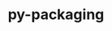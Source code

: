 ---
title: "py-packaging"
layout: cache
categories: [package, develop]
meta: {"compilers": ["apple-clang@=16.0.0", "gcc@=10.5.0", "gcc@=11.1.0", "gcc@=11.4.0", "gcc@=12.3.0", "gcc@=13.2.0", "gcc@=13.3.0", "gcc@=7.5.0", "oneapi@=2024.2.1"], "num_specs": 211, "num_specs_by_stack": {"data-vis-sdk": 7, "developer-tools-aarch64-linux-gnu": 5, "developer-tools-darwin": 6, "developer-tools-x86_64_v3-linux-gnu": 5, "e4s": 33, "e4s-neoverse-v2": 20, "e4s-oneapi": 34, "e4s-rocm-external": 7, "hep": 7, "ml-darwin-aarch64-mps": 27, "ml-linux-aarch64-cpu": 26, "ml-linux-aarch64-cuda": 27, "ml-linux-x86_64-cpu": 26, "ml-linux-x86_64-cuda": 27, "ml-linux-x86_64-rocm": 27, "radiuss": 13, "root": 211, "tutorial": 6}, "oss": ["centos7", "rhel8", "sequoia", "ubuntu18.04", "ubuntu20.04", "ubuntu22.04", "ubuntu24.04"], "platforms": ["darwin", "linux"], "stacks": ["data-vis-sdk", "developer-tools-aarch64-linux-gnu", "developer-tools-darwin", "developer-tools-x86_64_v3-linux-gnu", "e4s", "e4s-neoverse-v2", "e4s-oneapi", "e4s-rocm-external", "hep", "ml-darwin-aarch64-mps", "ml-linux-aarch64-cpu", "ml-linux-aarch64-cuda", "ml-linux-x86_64-cpu", "ml-linux-x86_64-cuda", "ml-linux-x86_64-rocm", "radiuss", "root", "tutorial"], "targets": ["aarch64", "neoverse_v2", "x86_64_v3"], "versions": ["24.2"]}
spec_details: [{"compiler": "oneapi@=2024.2.1", "hash": "22jezqr5shrrrazerctgkctqa6l6oymt", "os": "ubuntu22.04", "platform": "linux", "size": "-", "stacks": ["e4s-oneapi", "root"], "target": "x86_64_v3", "variants": ["build_system=python_pip"], "versions": ["24.2"]}, {"compiler": "gcc@=13.3.0", "hash": "2bezsssczhcqutbinwnbms4atr54lxgy", "os": "rhel8", "platform": "linux", "size": "-", "stacks": ["developer-tools-aarch64-linux-gnu", "root"], "target": "aarch64", "variants": ["build_system=python_pip"], "versions": ["24.2"]}, {"compiler": "gcc@=13.2.0", "hash": "2hkbj3qdeqiflx67cmj5dg6wi4fceckj", "os": "ubuntu24.04", "platform": "linux", "size": "-", "stacks": ["ml-linux-x86_64-cpu", "ml-linux-x86_64-cuda", "ml-linux-x86_64-rocm", "root"], "target": "x86_64_v3", "variants": ["build_system=python_pip"], "versions": ["24.2"]}, {"compiler": "oneapi@=2024.2.1", "hash": "2lto45ouoqtzsirxxigpsnvn474ksc6n", "os": "ubuntu22.04", "platform": "linux", "size": "-", "stacks": ["e4s-oneapi", "root"], "target": "x86_64_v3", "variants": ["build_system=python_pip"], "versions": ["24.2"]}, {"compiler": "gcc@=13.2.0", "hash": "2mwkvhpgh5hoiodlhz2h7owwikkqteid", "os": "ubuntu24.04", "platform": "linux", "size": "-", "stacks": ["ml-linux-x86_64-cpu", "ml-linux-x86_64-cuda", "ml-linux-x86_64-rocm", "root"], "target": "x86_64_v3", "variants": ["build_system=python_pip"], "versions": ["24.2"]}, {"compiler": "apple-clang@=16.0.0", "hash": "2rvlfxlkauuvvtyz6hltufx2jtki3ypc", "os": "sequoia", "platform": "darwin", "size": "-", "stacks": ["ml-darwin-aarch64-mps", "root"], "target": "aarch64", "variants": ["build_system=python_pip"], "versions": ["24.2"]}, {"compiler": "gcc@=13.3.0", "hash": "32bziaa2wp367fgctennabeuidqw2lpq", "os": "rhel8", "platform": "linux", "size": "-", "stacks": ["developer-tools-aarch64-linux-gnu", "root"], "target": "aarch64", "variants": ["build_system=python_pip"], "versions": ["24.2"]}, {"compiler": "oneapi@=2024.2.1", "hash": "3atunhb6xtucy6tuuk65fw2iiekfaz2n", "os": "ubuntu22.04", "platform": "linux", "size": "-", "stacks": ["e4s-oneapi", "root"], "target": "x86_64_v3", "variants": ["build_system=python_pip"], "versions": ["24.2"]}, {"compiler": "gcc@=12.3.0", "hash": "3dvxgbxhacdczddb2ishh74cpjalroun", "os": "ubuntu22.04", "platform": "linux", "size": "-", "stacks": ["root", "tutorial"], "target": "x86_64_v3", "variants": ["build_system=python_pip"], "versions": ["24.2"]}, {"compiler": "gcc@=13.2.0", "hash": "3jbvgk2ki2syoek3jjnq7nlpxgirjuux", "os": "ubuntu24.04", "platform": "linux", "size": "-", "stacks": ["ml-linux-aarch64-cpu", "ml-linux-aarch64-cuda", "root"], "target": "aarch64", "variants": ["build_system=python_pip"], "versions": ["24.2"]}, {"compiler": "gcc@=13.2.0", "hash": "3quhzc57gkjkuylatvkedidwhaoilv77", "os": "ubuntu24.04", "platform": "linux", "size": "-", "stacks": ["ml-linux-x86_64-cpu", "ml-linux-x86_64-cuda", "ml-linux-x86_64-rocm", "root"], "target": "x86_64_v3", "variants": ["build_system=python_pip"], "versions": ["24.2"]}, {"compiler": "gcc@=13.2.0", "hash": "3qw6otyekyo7o46t5jzsb6hhgzismfct", "os": "ubuntu24.04", "platform": "linux", "size": "-", "stacks": ["ml-linux-aarch64-cpu", "ml-linux-aarch64-cuda", "root"], "target": "aarch64", "variants": ["build_system=python_pip"], "versions": ["24.2"]}, {"compiler": "gcc@=11.4.0", "hash": "3ugt7nmon5r4nez77y6g5dcw66szo3rz", "os": "ubuntu22.04", "platform": "linux", "size": "-", "stacks": ["e4s-neoverse-v2", "root"], "target": "neoverse_v2", "variants": ["build_system=python_pip"], "versions": ["24.2"]}, {"compiler": "gcc@=11.4.0", "hash": "47peqyhfva6jgkc2usmaaskene2movtz", "os": "ubuntu22.04", "platform": "linux", "size": "-", "stacks": ["e4s", "root"], "target": "x86_64_v3", "variants": ["build_system=python_pip"], "versions": ["24.2"]}, {"compiler": "gcc@=13.2.0", "hash": "4aq4qwvipvmtuqmy7tax6u25t7oy6n6o", "os": "ubuntu24.04", "platform": "linux", "size": "-", "stacks": ["ml-linux-aarch64-cpu", "ml-linux-aarch64-cuda", "root"], "target": "aarch64", "variants": ["build_system=python_pip"], "versions": ["24.2"]}, {"compiler": "gcc@=11.4.0", "hash": "4bm3hse6zxelyjo7aulco337awrmirg5", "os": "ubuntu22.04", "platform": "linux", "size": "-", "stacks": ["e4s", "root"], "target": "x86_64_v3", "variants": ["build_system=python_pip"], "versions": ["24.2"]}, {"compiler": "gcc@=11.4.0", "hash": "4h3mtqonexwi6wvabinz2nlga4vnje6n", "os": "ubuntu22.04", "platform": "linux", "size": "-", "stacks": ["e4s", "e4s-rocm-external", "root"], "target": "x86_64_v3", "variants": ["build_system=python_pip"], "versions": ["24.2"]}, {"compiler": "gcc@=11.4.0", "hash": "4hiwqz7vpk6unlwmikv7uognzoxeidou", "os": "ubuntu22.04", "platform": "linux", "size": "-", "stacks": ["e4s-neoverse-v2", "root"], "target": "neoverse_v2", "variants": ["build_system=python_pip"], "versions": ["24.2"]}, {"compiler": "gcc@=11.4.0", "hash": "4k66notrokxm6es3hehog5kcgsotadvf", "os": "ubuntu22.04", "platform": "linux", "size": "-", "stacks": ["e4s-neoverse-v2", "root"], "target": "neoverse_v2", "variants": ["build_system=python_pip"], "versions": ["24.2"]}, {"compiler": "oneapi@=2024.2.1", "hash": "4nwkl4kqbcienhsnkh7cssdc53xx25ju", "os": "ubuntu22.04", "platform": "linux", "size": "-", "stacks": ["e4s-oneapi", "root"], "target": "x86_64_v3", "variants": ["build_system=python_pip"], "versions": ["24.2"]}, {"compiler": "gcc@=11.1.0", "hash": "4u5xv6tjd2zqhhvdy2zt4fvljjokllhp", "os": "ubuntu20.04", "platform": "linux", "size": "-", "stacks": ["data-vis-sdk", "root"], "target": "x86_64_v3", "variants": ["build_system=python_pip"], "versions": ["24.2"]}, {"compiler": "gcc@=13.2.0", "hash": "4w4pkvusj33fd64fgqbdaq26wgh3p5i4", "os": "ubuntu24.04", "platform": "linux", "size": "-", "stacks": ["ml-linux-aarch64-cpu", "ml-linux-aarch64-cuda", "root"], "target": "aarch64", "variants": ["build_system=python_pip"], "versions": ["24.2"]}, {"compiler": "apple-clang@=16.0.0", "hash": "5fho2hi7xr5ufkcnlkjazty3etybwiwk", "os": "sequoia", "platform": "darwin", "size": "-", "stacks": ["ml-darwin-aarch64-mps", "root"], "target": "aarch64", "variants": ["build_system=python_pip"], "versions": ["24.2"]}, {"compiler": "gcc@=11.4.0", "hash": "5htjcfrhypusqdg4cv7blfks76d2e4i2", "os": "ubuntu22.04", "platform": "linux", "size": "-", "stacks": ["e4s-neoverse-v2", "root"], "target": "neoverse_v2", "variants": ["build_system=python_pip"], "versions": ["24.2"]}, {"compiler": "gcc@=13.2.0", "hash": "5rapkwptu76e5gvnstetfxbswtsvzsfg", "os": "ubuntu24.04", "platform": "linux", "size": "-", "stacks": ["ml-linux-aarch64-cpu", "ml-linux-aarch64-cuda", "root"], "target": "aarch64", "variants": ["build_system=python_pip"], "versions": ["24.2"]}, {"compiler": "gcc@=7.5.0", "hash": "62ogrvbi3mbftbttoy7pwrtbwchubixy", "os": "ubuntu18.04", "platform": "linux", "size": "-", "stacks": ["radiuss", "root"], "target": "x86_64_v3", "variants": ["build_system=python_pip"], "versions": ["24.2"]}, {"compiler": "gcc@=11.4.0", "hash": "6dvy42a3wxqfv5m5m65pthxhun6lz4wa", "os": "ubuntu22.04", "platform": "linux", "size": "-", "stacks": ["e4s", "e4s-rocm-external", "root"], "target": "x86_64_v3", "variants": ["build_system=python_pip"], "versions": ["24.2"]}, {"compiler": "gcc@=13.2.0", "hash": "6e46uo4bca32jb4ijurcdjtqpnais46n", "os": "ubuntu24.04", "platform": "linux", "size": "-", "stacks": ["ml-linux-aarch64-cuda", "root"], "target": "aarch64", "variants": ["build_system=python_pip"], "versions": ["24.2"]}, {"compiler": "oneapi@=2024.2.1", "hash": "6eroqfw33wifgyyhpsnz4chsaqgh2zbt", "os": "ubuntu22.04", "platform": "linux", "size": "-", "stacks": ["e4s-oneapi", "root"], "target": "x86_64_v3", "variants": ["build_system=python_pip"], "versions": ["24.2"]}, {"compiler": "gcc@=11.4.0", "hash": "6hnkxvtdt5diwupz5deuihqnj73ntbqw", "os": "ubuntu22.04", "platform": "linux", "size": "-", "stacks": ["e4s", "e4s-rocm-external", "root"], "target": "x86_64_v3", "variants": ["build_system=python_pip"], "versions": ["24.2"]}, {"compiler": "gcc@=11.4.0", "hash": "6ljihz7xtzk6mduf2hsa2btjz6kqscps", "os": "ubuntu22.04", "platform": "linux", "size": "-", "stacks": ["e4s", "root"], "target": "x86_64_v3", "variants": ["build_system=python_pip"], "versions": ["24.2"]}, {"compiler": "gcc@=13.2.0", "hash": "6yogr2buu327pcoftrb5kuntcss7w7ae", "os": "ubuntu24.04", "platform": "linux", "size": "-", "stacks": ["ml-linux-aarch64-cpu", "ml-linux-aarch64-cuda", "root"], "target": "aarch64", "variants": ["build_system=python_pip"], "versions": ["24.2"]}, {"compiler": "apple-clang@=16.0.0", "hash": "74rcotti2jismuxr4yjby3erptogssig", "os": "sequoia", "platform": "darwin", "size": "-", "stacks": ["ml-darwin-aarch64-mps", "root"], "target": "aarch64", "variants": ["build_system=python_pip"], "versions": ["24.2"]}, {"compiler": "gcc@=11.1.0", "hash": "7bh27itfprxowdeqi73e3flwyxvfluym", "os": "ubuntu20.04", "platform": "linux", "size": "-", "stacks": ["data-vis-sdk", "root"], "target": "x86_64_v3", "variants": ["build_system=python_pip"], "versions": ["24.2"]}, {"compiler": "apple-clang@=16.0.0", "hash": "7hatlanxeifbg2vhvwb4vqzohougbcih", "os": "sequoia", "platform": "darwin", "size": "-", "stacks": ["ml-darwin-aarch64-mps", "root"], "target": "aarch64", "variants": ["build_system=python_pip"], "versions": ["24.2"]}, {"compiler": "gcc@=7.5.0", "hash": "7ox4pe2yemio36sfnvv6a6365tdyn5c7", "os": "ubuntu18.04", "platform": "linux", "size": "-", "stacks": ["radiuss", "root"], "target": "x86_64_v3", "variants": ["build_system=python_pip"], "versions": ["24.2"]}, {"compiler": "gcc@=11.4.0", "hash": "7rgkcygbiky7wibsyg2h3f2cplo4vtvt", "os": "ubuntu22.04", "platform": "linux", "size": "-", "stacks": ["e4s", "root"], "target": "x86_64_v3", "variants": ["build_system=python_pip"], "versions": ["24.2"]}, {"compiler": "gcc@=10.5.0", "hash": "acb7lpgqzgroy34mj5dedsmy6ypgpzdm", "os": "centos7", "platform": "linux", "size": "-", "stacks": ["developer-tools-x86_64_v3-linux-gnu", "root"], "target": "x86_64_v3", "variants": ["build_system=python_pip"], "versions": ["24.2"]}, {"compiler": "gcc@=11.4.0", "hash": "ah2ugfoqgru4lohugzsyvciuxt27xr3v", "os": "ubuntu22.04", "platform": "linux", "size": "-", "stacks": ["e4s-neoverse-v2", "root"], "target": "neoverse_v2", "variants": ["build_system=python_pip"], "versions": ["24.2"]}, {"compiler": "oneapi@=2024.2.1", "hash": "ahqgdgad46bcwdpf5p3lsutkbpwy2ycm", "os": "ubuntu22.04", "platform": "linux", "size": "-", "stacks": ["e4s-oneapi", "root"], "target": "x86_64_v3", "variants": ["build_system=python_pip"], "versions": ["24.2"]}, {"compiler": "gcc@=13.2.0", "hash": "arbh5yxlrstvjgmn36iumxrbr5apbr6u", "os": "ubuntu24.04", "platform": "linux", "size": "-", "stacks": ["ml-linux-x86_64-cpu", "ml-linux-x86_64-cuda", "ml-linux-x86_64-rocm", "root"], "target": "x86_64_v3", "variants": ["build_system=python_pip"], "versions": ["24.2"]}, {"compiler": "apple-clang@=16.0.0", "hash": "b3w3uivplgkgyeuwv6bog7msafdt6agg", "os": "sequoia", "platform": "darwin", "size": "-", "stacks": ["ml-darwin-aarch64-mps", "root"], "target": "aarch64", "variants": ["build_system=python_pip"], "versions": ["24.2"]}, {"compiler": "gcc@=12.3.0", "hash": "bewj4xltk44aewvyiwfhgs7vahn4lblp", "os": "ubuntu22.04", "platform": "linux", "size": "-", "stacks": ["root", "tutorial"], "target": "x86_64_v3", "variants": ["build_system=python_pip"], "versions": ["24.2"]}, {"compiler": "gcc@=11.4.0", "hash": "bgoh7mmijlxora7q52ahnoacx5ad2r5q", "os": "ubuntu22.04", "platform": "linux", "size": "-", "stacks": ["e4s", "e4s-rocm-external", "root"], "target": "x86_64_v3", "variants": ["build_system=python_pip"], "versions": ["24.2"]}, {"compiler": "gcc@=7.5.0", "hash": "boc3ej2czrab25pxz2drxz77xeqy4mo7", "os": "ubuntu18.04", "platform": "linux", "size": "-", "stacks": ["radiuss", "root"], "target": "x86_64_v3", "variants": ["build_system=python_pip"], "versions": ["24.2"]}, {"compiler": "apple-clang@=16.0.0", "hash": "bpd767einb6qq2yya2fra3ktr7qxgtwn", "os": "sequoia", "platform": "darwin", "size": "-", "stacks": ["ml-darwin-aarch64-mps", "root"], "target": "aarch64", "variants": ["build_system=python_pip"], "versions": ["24.2"]}, {"compiler": "gcc@=11.4.0", "hash": "br4yqrebulqfsoyefahxy5q6hkfj5czy", "os": "ubuntu22.04", "platform": "linux", "size": "-", "stacks": ["e4s", "root"], "target": "x86_64_v3", "variants": ["build_system=python_pip"], "versions": ["24.2"]}, {"compiler": "gcc@=13.2.0", "hash": "buik6mqmximel2rr6hljemhfv7nlv6pm", "os": "ubuntu24.04", "platform": "linux", "size": "-", "stacks": ["ml-linux-aarch64-cpu", "ml-linux-aarch64-cuda", "root"], "target": "aarch64", "variants": ["build_system=python_pip"], "versions": ["24.2"]}, {"compiler": "gcc@=11.4.0", "hash": "c3rz6qacmw4vnfazsyy6ieoamjjfsirm", "os": "ubuntu22.04", "platform": "linux", "size": "-", "stacks": ["e4s", "root"], "target": "x86_64_v3", "variants": ["build_system=python_pip"], "versions": ["24.2"]}, {"compiler": "gcc@=13.2.0", "hash": "c6oygdc5b5msekhjqdizgvm4s4buz4aq", "os": "ubuntu24.04", "platform": "linux", "size": "-", "stacks": ["ml-linux-aarch64-cpu", "ml-linux-aarch64-cuda", "root"], "target": "aarch64", "variants": ["build_system=python_pip"], "versions": ["24.2"]}, {"compiler": "oneapi@=2024.2.1", "hash": "cayn6mgnlpigpeeqcxpkxhrsaycubb6k", "os": "ubuntu22.04", "platform": "linux", "size": "-", "stacks": ["e4s-oneapi", "root"], "target": "x86_64_v3", "variants": ["build_system=python_pip"], "versions": ["24.2"]}, {"compiler": "apple-clang@=16.0.0", "hash": "cvgpsvjgozrkgh3nzgammdxbu24tc557", "os": "sequoia", "platform": "darwin", "size": "-", "stacks": ["developer-tools-darwin", "ml-darwin-aarch64-mps", "root"], "target": "aarch64", "variants": ["build_system=python_pip"], "versions": ["24.2"]}, {"compiler": "gcc@=11.4.0", "hash": "cwtn7xa5sidoycbogmtpsxivjxd7ehgw", "os": "ubuntu22.04", "platform": "linux", "size": "-", "stacks": ["e4s", "root"], "target": "x86_64_v3", "variants": ["build_system=python_pip"], "versions": ["24.2"]}, {"compiler": "gcc@=7.5.0", "hash": "cyensujhjrsuglddtq4uighwfca63h23", "os": "ubuntu18.04", "platform": "linux", "size": "-", "stacks": ["radiuss", "root"], "target": "x86_64_v3", "variants": ["build_system=python_pip"], "versions": ["24.2"]}, {"compiler": "oneapi@=2024.2.1", "hash": "d3hvgsord7xmmliwbvfluvhtd2h4umsw", "os": "ubuntu22.04", "platform": "linux", "size": "-", "stacks": ["e4s-oneapi", "root"], "target": "x86_64_v3", "variants": ["build_system=python_pip"], "versions": ["24.2"]}, {"compiler": "gcc@=13.2.0", "hash": "ddvwwrarp237bf7zwqig4r6hfj4ip45x", "os": "ubuntu24.04", "platform": "linux", "size": "-", "stacks": ["ml-linux-x86_64-cpu", "ml-linux-x86_64-cuda", "ml-linux-x86_64-rocm", "root"], "target": "x86_64_v3", "variants": ["build_system=python_pip"], "versions": ["24.2"]}, {"compiler": "gcc@=13.2.0", "hash": "dhrftxikjwcnhb5zfoln57yyamyrvlsi", "os": "ubuntu24.04", "platform": "linux", "size": "-", "stacks": ["ml-linux-x86_64-cpu", "ml-linux-x86_64-cuda", "ml-linux-x86_64-rocm", "root"], "target": "x86_64_v3", "variants": ["build_system=python_pip"], "versions": ["24.2"]}, {"compiler": "apple-clang@=16.0.0", "hash": "dj3qqb6v3exa5ofbp22p3ihcb4a4kfwz", "os": "sequoia", "platform": "darwin", "size": "-", "stacks": ["ml-darwin-aarch64-mps", "root"], "target": "aarch64", "variants": ["build_system=python_pip"], "versions": ["24.2"]}, {"compiler": "gcc@=13.3.0", "hash": "dnhbdawbnvslkwoattxhl734facq4hof", "os": "rhel8", "platform": "linux", "size": "-", "stacks": ["developer-tools-aarch64-linux-gnu", "root"], "target": "aarch64", "variants": ["build_system=python_pip"], "versions": ["24.2"]}, {"compiler": "gcc@=13.2.0", "hash": "dv46bopwg6gosqt2akcyh35bb6uzj4o6", "os": "ubuntu24.04", "platform": "linux", "size": "-", "stacks": ["ml-linux-aarch64-cpu", "ml-linux-aarch64-cuda", "root"], "target": "aarch64", "variants": ["build_system=python_pip"], "versions": ["24.2"]}, {"compiler": "gcc@=11.4.0", "hash": "e5zcmbfec77s5l5htuns7zqrxs3u7gyc", "os": "ubuntu22.04", "platform": "linux", "size": "-", "stacks": ["e4s", "root"], "target": "x86_64_v3", "variants": ["build_system=python_pip"], "versions": ["24.2"]}, {"compiler": "gcc@=13.2.0", "hash": "e6hswfuzetcybx3r5rnm3u4gjjsynyfx", "os": "ubuntu24.04", "platform": "linux", "size": "-", "stacks": ["ml-linux-aarch64-cpu", "ml-linux-aarch64-cuda", "root"], "target": "aarch64", "variants": ["build_system=python_pip"], "versions": ["24.2"]}, {"compiler": "apple-clang@=16.0.0", "hash": "e6nxtd4rmw3gp4b6ype73sbmff24hxhs", "os": "sequoia", "platform": "darwin", "size": "-", "stacks": ["ml-darwin-aarch64-mps", "root"], "target": "aarch64", "variants": ["build_system=python_pip"], "versions": ["24.2"]}, {"compiler": "apple-clang@=16.0.0", "hash": "ed3d5wtkemsxieal7jrdd5yiqnm227qu", "os": "sequoia", "platform": "darwin", "size": "-", "stacks": ["ml-darwin-aarch64-mps", "root"], "target": "aarch64", "variants": ["build_system=python_pip"], "versions": ["24.2"]}, {"compiler": "gcc@=13.2.0", "hash": "edmdh7pijsxong7qyza5pio664lskcri", "os": "ubuntu24.04", "platform": "linux", "size": "-", "stacks": ["ml-linux-aarch64-cpu", "ml-linux-aarch64-cuda", "root"], "target": "aarch64", "variants": ["build_system=python_pip"], "versions": ["24.2"]}, {"compiler": "apple-clang@=16.0.0", "hash": "ehsumztfdwzxqf35uilsixnxfw5iiuu3", "os": "sequoia", "platform": "darwin", "size": "-", "stacks": ["ml-darwin-aarch64-mps", "root"], "target": "aarch64", "variants": ["build_system=python_pip"], "versions": ["24.2"]}, {"compiler": "oneapi@=2024.2.1", "hash": "fatq2zpgfsruksi3s5gth2iopetkmvas", "os": "ubuntu22.04", "platform": "linux", "size": "-", "stacks": ["e4s-oneapi", "root"], "target": "x86_64_v3", "variants": ["build_system=python_pip"], "versions": ["24.2"]}, {"compiler": "oneapi@=2024.2.1", "hash": "fdh742ktpfkr7xohlimbf3mexvrbtm6k", "os": "ubuntu22.04", "platform": "linux", "size": "-", "stacks": ["e4s-oneapi", "root"], "target": "x86_64_v3", "variants": ["build_system=python_pip"], "versions": ["24.2"]}, {"compiler": "gcc@=11.4.0", "hash": "fjj2f4f4ytsjwoyzyxxkifw3437hov6o", "os": "ubuntu22.04", "platform": "linux", "size": "-", "stacks": ["e4s", "root"], "target": "x86_64_v3", "variants": ["build_system=python_pip"], "versions": ["24.2"]}, {"compiler": "gcc@=10.5.0", "hash": "fn7grjn63yd7ml7fdfsht2dhmja5uh7y", "os": "centos7", "platform": "linux", "size": "-", "stacks": ["developer-tools-x86_64_v3-linux-gnu", "root"], "target": "x86_64_v3", "variants": ["build_system=python_pip"], "versions": ["24.2"]}, {"compiler": "gcc@=11.4.0", "hash": "fraowayu2r23gfjrmgmf4av3mfp3e4ht", "os": "ubuntu22.04", "platform": "linux", "size": "-", "stacks": ["e4s-neoverse-v2", "root"], "target": "neoverse_v2", "variants": ["build_system=python_pip"], "versions": ["24.2"]}, {"compiler": "gcc@=11.4.0", "hash": "fvkddpfg4c7ndg4t6w52lz26uwcsamu3", "os": "ubuntu22.04", "platform": "linux", "size": "-", "stacks": ["e4s", "e4s-rocm-external", "root"], "target": "x86_64_v3", "variants": ["build_system=python_pip"], "versions": ["24.2"]}, {"compiler": "oneapi@=2024.2.1", "hash": "fvqmt3huwseelbh3md55smdgduzndcpi", "os": "ubuntu22.04", "platform": "linux", "size": "-", "stacks": ["e4s-oneapi", "root"], "target": "x86_64_v3", "variants": ["build_system=python_pip"], "versions": ["24.2"]}, {"compiler": "gcc@=13.2.0", "hash": "gajte2nonx7xlklczr2cpqod6vfozub3", "os": "ubuntu24.04", "platform": "linux", "size": "-", "stacks": ["ml-linux-x86_64-cpu", "ml-linux-x86_64-cuda", "ml-linux-x86_64-rocm", "root"], "target": "x86_64_v3", "variants": ["build_system=python_pip"], "versions": ["24.2"]}, {"compiler": "gcc@=7.5.0", "hash": "gbyvr3rined2yuahmxhgc7zvkobefbzp", "os": "ubuntu18.04", "platform": "linux", "size": "-", "stacks": ["radiuss", "root"], "target": "x86_64_v3", "variants": ["build_system=python_pip"], "versions": ["24.2"]}, {"compiler": "oneapi@=2024.2.1", "hash": "giitbvc6nbk5bbkkef4bcrbbxuy34bi3", "os": "ubuntu22.04", "platform": "linux", "size": "-", "stacks": ["e4s-oneapi", "root"], "target": "x86_64_v3", "variants": ["build_system=python_pip"], "versions": ["24.2"]}, {"compiler": "oneapi@=2024.2.1", "hash": "grn7lggc43bnzczngedon273mechalrw", "os": "ubuntu22.04", "platform": "linux", "size": "-", "stacks": ["e4s-oneapi", "root"], "target": "x86_64_v3", "variants": ["build_system=python_pip"], "versions": ["24.2"]}, {"compiler": "gcc@=11.4.0", "hash": "gwoqi7i2scntroxllzvizvqzgwwigsgd", "os": "ubuntu22.04", "platform": "linux", "size": "-", "stacks": ["e4s-neoverse-v2", "root"], "target": "neoverse_v2", "variants": ["build_system=python_pip"], "versions": ["24.2"]}, {"compiler": "gcc@=13.2.0", "hash": "h2ff3bjni53wuxfowuqyvg6bfmoyf6sj", "os": "ubuntu24.04", "platform": "linux", "size": "-", "stacks": ["ml-linux-x86_64-cpu", "ml-linux-x86_64-cuda", "ml-linux-x86_64-rocm", "root"], "target": "x86_64_v3", "variants": ["build_system=python_pip"], "versions": ["24.2"]}, {"compiler": "gcc@=13.2.0", "hash": "hbg2byg2ni52qrtft47x63pcnvoi6zgj", "os": "ubuntu24.04", "platform": "linux", "size": "-", "stacks": ["ml-linux-aarch64-cpu", "ml-linux-aarch64-cuda", "root"], "target": "aarch64", "variants": ["build_system=python_pip"], "versions": ["24.2"]}, {"compiler": "gcc@=11.1.0", "hash": "hhn3jlg27ld7d65vuz5kydofivt7thng", "os": "ubuntu20.04", "platform": "linux", "size": "-", "stacks": ["data-vis-sdk", "root"], "target": "x86_64_v3", "variants": ["build_system=python_pip"], "versions": ["24.2"]}, {"compiler": "oneapi@=2024.2.1", "hash": "hmy5jiwt4rpdxg6q2rurkss2b2affbke", "os": "ubuntu22.04", "platform": "linux", "size": "-", "stacks": ["e4s-oneapi", "root"], "target": "x86_64_v3", "variants": ["build_system=python_pip"], "versions": ["24.2"]}, {"compiler": "gcc@=11.4.0", "hash": "hnvbjpfnwvw23lksqrmwxxlpmbtd3wvu", "os": "ubuntu22.04", "platform": "linux", "size": "-", "stacks": ["e4s", "e4s-rocm-external", "root"], "target": "x86_64_v3", "variants": ["build_system=python_pip"], "versions": ["24.2"]}, {"compiler": "gcc@=13.2.0", "hash": "ht2asmfj2falp2nzzoe3hivgqll46xod", "os": "ubuntu24.04", "platform": "linux", "size": "-", "stacks": ["ml-linux-x86_64-cpu", "ml-linux-x86_64-cuda", "ml-linux-x86_64-rocm", "root"], "target": "x86_64_v3", "variants": ["build_system=python_pip"], "versions": ["24.2"]}, {"compiler": "gcc@=11.4.0", "hash": "huyrsobqc2kgn3ci2ovqa32dzbetny5a", "os": "ubuntu22.04", "platform": "linux", "size": "-", "stacks": ["e4s", "root"], "target": "x86_64_v3", "variants": ["build_system=python_pip"], "versions": ["24.2"]}, {"compiler": "gcc@=13.2.0", "hash": "i67yml52pfc67jcp3wms7h5u3jrjxerr", "os": "ubuntu24.04", "platform": "linux", "size": "-", "stacks": ["ml-linux-x86_64-cpu", "ml-linux-x86_64-cuda", "ml-linux-x86_64-rocm", "root"], "target": "x86_64_v3", "variants": ["build_system=python_pip"], "versions": ["24.2"]}, {"compiler": "gcc@=13.2.0", "hash": "i6ayh35qpsqfzchd2q6qcq574ndolyrm", "os": "ubuntu24.04", "platform": "linux", "size": "-", "stacks": ["ml-linux-aarch64-cpu", "ml-linux-aarch64-cuda", "root"], "target": "aarch64", "variants": ["build_system=python_pip"], "versions": ["24.2"]}, {"compiler": "gcc@=7.5.0", "hash": "ieqkxpvouo2wduhb3jxy52oaok3scypx", "os": "ubuntu18.04", "platform": "linux", "size": "-", "stacks": ["radiuss", "root"], "target": "x86_64_v3", "variants": ["build_system=python_pip"], "versions": ["24.2"]}, {"compiler": "apple-clang@=16.0.0", "hash": "iwyi73lbb6tkpuehyh3jugmra62m4hvh", "os": "sequoia", "platform": "darwin", "size": "-", "stacks": ["ml-darwin-aarch64-mps", "root"], "target": "aarch64", "variants": ["build_system=python_pip"], "versions": ["24.2"]}, {"compiler": "gcc@=11.4.0", "hash": "iynbdi2q4hzz3u4al4lsrpo7rphckoz3", "os": "ubuntu22.04", "platform": "linux", "size": "-", "stacks": ["e4s-neoverse-v2", "root"], "target": "neoverse_v2", "variants": ["build_system=python_pip"], "versions": ["24.2"]}, {"compiler": "gcc@=13.2.0", "hash": "j7kgppjb2j55mmr6jmvhggsqevtywzf7", "os": "ubuntu24.04", "platform": "linux", "size": "-", "stacks": ["ml-linux-aarch64-cpu", "ml-linux-aarch64-cuda", "root"], "target": "aarch64", "variants": ["build_system=python_pip"], "versions": ["24.2"]}, {"compiler": "gcc@=13.2.0", "hash": "jb5cy2dvs732gno3um2yjd2h4nfebg22", "os": "ubuntu24.04", "platform": "linux", "size": "-", "stacks": ["ml-linux-x86_64-cpu", "ml-linux-x86_64-cuda", "ml-linux-x86_64-rocm", "root"], "target": "x86_64_v3", "variants": ["build_system=python_pip"], "versions": ["24.2"]}, {"compiler": "apple-clang@=16.0.0", "hash": "jewr6b5r5yedy3qqzr6dba37etnwrzgc", "os": "sequoia", "platform": "darwin", "size": "-", "stacks": ["ml-darwin-aarch64-mps", "root"], "target": "aarch64", "variants": ["build_system=python_pip"], "versions": ["24.2"]}, {"compiler": "gcc@=13.3.0", "hash": "jl72dsyhpkf63nkjfpyvkwpfktq5ulav", "os": "rhel8", "platform": "linux", "size": "-", "stacks": ["developer-tools-aarch64-linux-gnu", "root"], "target": "aarch64", "variants": ["build_system=python_pip"], "versions": ["24.2"]}, {"compiler": "gcc@=11.4.0", "hash": "jleomxhndkk2hi3vuqm4x32r3sblzwxj", "os": "ubuntu22.04", "platform": "linux", "size": "-", "stacks": ["e4s", "root"], "target": "x86_64_v3", "variants": ["build_system=python_pip"], "versions": ["24.2"]}, {"compiler": "oneapi@=2024.2.1", "hash": "josst6shyx7dmcujn5qg4zn2eo4q22ha", "os": "ubuntu22.04", "platform": "linux", "size": "-", "stacks": ["e4s-oneapi", "root"], "target": "x86_64_v3", "variants": ["build_system=python_pip"], "versions": ["24.2"]}, {"compiler": "gcc@=11.4.0", "hash": "jtzbrkjkyvhage2zhv2fhl7yr3rzc74b", "os": "ubuntu22.04", "platform": "linux", "size": "-", "stacks": ["e4s", "root"], "target": "x86_64_v3", "variants": ["build_system=python_pip"], "versions": ["24.2"]}, {"compiler": "apple-clang@=16.0.0", "hash": "jwekfzqwedzdxc67ctsquvf4mbl2bfsz", "os": "sequoia", "platform": "darwin", "size": "-", "stacks": ["ml-darwin-aarch64-mps", "root"], "target": "aarch64", "variants": ["build_system=python_pip"], "versions": ["24.2"]}, {"compiler": "gcc@=11.4.0", "hash": "jyjkadaiob2wqfwcyzalufcpzfhkt3eh", "os": "ubuntu22.04", "platform": "linux", "size": "-", "stacks": ["e4s-neoverse-v2", "root"], "target": "neoverse_v2", "variants": ["build_system=python_pip"], "versions": ["24.2"]}, {"compiler": "gcc@=11.4.0", "hash": "k2fix56emkoh6pzudii5lv6plxcwjqtl", "os": "ubuntu22.04", "platform": "linux", "size": "-", "stacks": ["e4s-neoverse-v2", "root"], "target": "neoverse_v2", "variants": ["build_system=python_pip"], "versions": ["24.2"]}, {"compiler": "gcc@=11.1.0", "hash": "k5467fuhax7gmgj2a5nxfobtjempsnns", "os": "ubuntu20.04", "platform": "linux", "size": "-", "stacks": ["data-vis-sdk", "root"], "target": "x86_64_v3", "variants": ["build_system=python_pip"], "versions": ["24.2"]}, {"compiler": "gcc@=12.3.0", "hash": "kbi2d6d4dnycjmyca7ig6ayagqrnfnba", "os": "ubuntu22.04", "platform": "linux", "size": "-", "stacks": ["root", "tutorial"], "target": "x86_64_v3", "variants": ["build_system=python_pip"], "versions": ["24.2"]}, {"compiler": "gcc@=10.5.0", "hash": "kdiyi4o7qakwjfio6eshpi6ysxokawq6", "os": "centos7", "platform": "linux", "size": "-", "stacks": ["developer-tools-x86_64_v3-linux-gnu", "root"], "target": "x86_64_v3", "variants": ["build_system=python_pip"], "versions": ["24.2"]}, {"compiler": "gcc@=13.2.0", "hash": "kfkk56l6hejmhigksszfo62lsowbwk3r", "os": "ubuntu24.04", "platform": "linux", "size": "-", "stacks": ["ml-linux-x86_64-cpu", "ml-linux-x86_64-cuda", "ml-linux-x86_64-rocm", "root"], "target": "x86_64_v3", "variants": ["build_system=python_pip"], "versions": ["24.2"]}, {"compiler": "gcc@=11.1.0", "hash": "ko7xe3eggvfxv5jusj7qjmmifpbkfesp", "os": "ubuntu20.04", "platform": "linux", "size": "-", "stacks": ["data-vis-sdk", "root"], "target": "x86_64_v3", "variants": ["build_system=python_pip"], "versions": ["24.2"]}, {"compiler": "gcc@=13.2.0", "hash": "kwc6e72qmmdvq5obashlpehgfjsfi566", "os": "ubuntu24.04", "platform": "linux", "size": "-", "stacks": ["ml-linux-x86_64-cpu", "ml-linux-x86_64-cuda", "ml-linux-x86_64-rocm", "root"], "target": "x86_64_v3", "variants": ["build_system=python_pip"], "versions": ["24.2"]}, {"compiler": "gcc@=11.4.0", "hash": "l7ldlo45mcplrg2armm62rk6oevwuzgq", "os": "ubuntu22.04", "platform": "linux", "size": "-", "stacks": ["e4s-neoverse-v2", "root"], "target": "neoverse_v2", "variants": ["build_system=python_pip"], "versions": ["24.2"]}, {"compiler": "gcc@=7.5.0", "hash": "lmrr7nyfoauy2tphglwyvrkr3svxdhl7", "os": "ubuntu18.04", "platform": "linux", "size": "-", "stacks": ["radiuss", "root"], "target": "x86_64_v3", "variants": ["build_system=python_pip"], "versions": ["24.2"]}, {"compiler": "gcc@=7.5.0", "hash": "lq2j4qqlgpqj3rcm222dejadb2yn235t", "os": "ubuntu18.04", "platform": "linux", "size": "-", "stacks": ["radiuss", "root"], "target": "x86_64_v3", "variants": ["build_system=python_pip"], "versions": ["24.2"]}, {"compiler": "gcc@=13.2.0", "hash": "lsgyrvhz6rgv7ogdar5wepinouapocal", "os": "ubuntu24.04", "platform": "linux", "size": "-", "stacks": ["ml-linux-x86_64-cpu", "ml-linux-x86_64-cuda", "ml-linux-x86_64-rocm", "root"], "target": "x86_64_v3", "variants": ["build_system=python_pip"], "versions": ["24.2"]}, {"compiler": "gcc@=11.4.0", "hash": "luijelx3vxgukvwnkchi254riyb4pujf", "os": "ubuntu22.04", "platform": "linux", "size": "-", "stacks": ["e4s-neoverse-v2", "root"], "target": "neoverse_v2", "variants": ["build_system=python_pip"], "versions": ["24.2"]}, {"compiler": "oneapi@=2024.2.1", "hash": "m7f3tslnl2sbtw6mvrtsdyib5sei2igb", "os": "ubuntu22.04", "platform": "linux", "size": "-", "stacks": ["e4s-oneapi", "root"], "target": "x86_64_v3", "variants": ["build_system=python_pip"], "versions": ["24.2"]}, {"compiler": "oneapi@=2024.2.1", "hash": "maiculhjbehi7wusih3djmpzgt7whz6h", "os": "ubuntu22.04", "platform": "linux", "size": "-", "stacks": ["e4s-oneapi", "root"], "target": "x86_64_v3", "variants": ["build_system=python_pip"], "versions": ["24.2"]}, {"compiler": "apple-clang@=16.0.0", "hash": "mlsqss3mf2rvzlow4vqk7mavz45ydgyj", "os": "sequoia", "platform": "darwin", "size": "-", "stacks": ["developer-tools-darwin", "ml-darwin-aarch64-mps", "root"], "target": "aarch64", "variants": ["build_system=python_pip"], "versions": ["24.2"]}, {"compiler": "oneapi@=2024.2.1", "hash": "mrdxyk45vzf46c6notf4sdtwql6jdlio", "os": "ubuntu22.04", "platform": "linux", "size": "-", "stacks": ["e4s-oneapi", "root"], "target": "x86_64_v3", "variants": ["build_system=python_pip"], "versions": ["24.2"]}, {"compiler": "gcc@=12.3.0", "hash": "mt6qujsimvsmzopwen6en7l43zkygerv", "os": "ubuntu22.04", "platform": "linux", "size": "-", "stacks": ["root", "tutorial"], "target": "x86_64_v3", "variants": ["build_system=python_pip"], "versions": ["24.2"]}, {"compiler": "apple-clang@=16.0.0", "hash": "n7fl5vv5mqjzinmmp6gwiw7dfsnsyswr", "os": "sequoia", "platform": "darwin", "size": "-", "stacks": ["ml-darwin-aarch64-mps", "root"], "target": "aarch64", "variants": ["build_system=python_pip"], "versions": ["24.2"]}, {"compiler": "apple-clang@=16.0.0", "hash": "n7kj7td547kzsvewwbazqs5yws2kuc3h", "os": "sequoia", "platform": "darwin", "size": "-", "stacks": ["ml-darwin-aarch64-mps", "root"], "target": "aarch64", "variants": ["build_system=python_pip"], "versions": ["24.2"]}, {"compiler": "gcc@=13.2.0", "hash": "nanielecjev2iyvigz4dzhduhau5kdpp", "os": "ubuntu24.04", "platform": "linux", "size": "-", "stacks": ["ml-linux-aarch64-cpu", "ml-linux-aarch64-cuda", "root"], "target": "aarch64", "variants": ["build_system=python_pip"], "versions": ["24.2"]}, {"compiler": "gcc@=13.3.0", "hash": "naxbhjbtm5xkxhpjg2hyd7b4ax6f3haf", "os": "rhel8", "platform": "linux", "size": "-", "stacks": ["developer-tools-aarch64-linux-gnu", "root"], "target": "aarch64", "variants": ["build_system=python_pip"], "versions": ["24.2"]}, {"compiler": "gcc@=11.4.0", "hash": "ngexhnqt24nuc2lnpkwlaonqccu2i7vd", "os": "ubuntu22.04", "platform": "linux", "size": "-", "stacks": ["e4s", "root"], "target": "x86_64_v3", "variants": ["build_system=python_pip"], "versions": ["24.2"]}, {"compiler": "oneapi@=2024.2.1", "hash": "nkjlkn2gzj37nvro5g5wt6lhlm5qbetd", "os": "ubuntu22.04", "platform": "linux", "size": "-", "stacks": ["e4s-oneapi", "root"], "target": "x86_64_v3", "variants": ["build_system=python_pip"], "versions": ["24.2"]}, {"compiler": "gcc@=7.5.0", "hash": "npjtjterdwskqo4kffq42wnnn6enu5yz", "os": "ubuntu18.04", "platform": "linux", "size": "-", "stacks": ["radiuss", "root"], "target": "x86_64_v3", "variants": ["build_system=python_pip"], "versions": ["24.2"]}, {"compiler": "gcc@=11.4.0", "hash": "nuazsaizhl6vg5ljupqgttet6egke6iv", "os": "ubuntu22.04", "platform": "linux", "size": "-", "stacks": ["e4s", "root"], "target": "x86_64_v3", "variants": ["build_system=python_pip"], "versions": ["24.2"]}, {"compiler": "oneapi@=2024.2.1", "hash": "nv3tnjk2nq4vxm4ih56lecsuab6hybfn", "os": "ubuntu22.04", "platform": "linux", "size": "-", "stacks": ["e4s-oneapi", "root"], "target": "x86_64_v3", "variants": ["build_system=python_pip"], "versions": ["24.2"]}, {"compiler": "apple-clang@=16.0.0", "hash": "nvbs6k6uw66qssn5wyguo4ialanf6dwh", "os": "sequoia", "platform": "darwin", "size": "-", "stacks": ["developer-tools-darwin", "ml-darwin-aarch64-mps", "root"], "target": "aarch64", "variants": ["build_system=python_pip"], "versions": ["24.2"]}, {"compiler": "gcc@=13.2.0", "hash": "o4a4xyo3xjhu2ebb7t35nxyl6vsojut6", "os": "ubuntu24.04", "platform": "linux", "size": "-", "stacks": ["ml-linux-x86_64-cuda", "ml-linux-x86_64-rocm", "root"], "target": "x86_64_v3", "variants": ["build_system=python_pip"], "versions": ["24.2"]}, {"compiler": "gcc@=11.4.0", "hash": "o6ijo4jfhzdrgvs5ueun2k6aia5vuxpc", "os": "ubuntu22.04", "platform": "linux", "size": "-", "stacks": ["e4s", "root"], "target": "x86_64_v3", "variants": ["build_system=python_pip"], "versions": ["24.2"]}, {"compiler": "gcc@=13.2.0", "hash": "o75xxqtcqgou7igbon4glsywgk32asrq", "os": "ubuntu24.04", "platform": "linux", "size": "-", "stacks": ["ml-linux-aarch64-cpu", "ml-linux-aarch64-cuda", "root"], "target": "aarch64", "variants": ["build_system=python_pip"], "versions": ["24.2"]}, {"compiler": "gcc@=12.3.0", "hash": "ogiovk3eelezpb2drxkakxmmycjwuvi3", "os": "ubuntu22.04", "platform": "linux", "size": "-", "stacks": ["root", "tutorial"], "target": "x86_64_v3", "variants": ["build_system=python_pip"], "versions": ["24.2"]}, {"compiler": "gcc@=12.3.0", "hash": "ogzs2cf6fsilga3nvggwacvczlbgdwoy", "os": "ubuntu22.04", "platform": "linux", "size": "-", "stacks": ["root", "tutorial"], "target": "x86_64_v3", "variants": ["build_system=python_pip"], "versions": ["24.2"]}, {"compiler": "gcc@=11.4.0", "hash": "okkz6tcaeac2kzcgkztd7x37vaglm4oh", "os": "ubuntu22.04", "platform": "linux", "size": "-", "stacks": ["hep", "root"], "target": "x86_64_v3", "variants": ["build_system=python_pip"], "versions": ["24.2"]}, {"compiler": "oneapi@=2024.2.1", "hash": "osra46dmfo7z45ychxjmdomthzs2bd35", "os": "ubuntu22.04", "platform": "linux", "size": "-", "stacks": ["e4s-oneapi", "root"], "target": "x86_64_v3", "variants": ["build_system=python_pip"], "versions": ["24.2"]}, {"compiler": "gcc@=11.4.0", "hash": "oxvtzdxuwgnrivp6gklg2uy3jgk63el5", "os": "ubuntu22.04", "platform": "linux", "size": "-", "stacks": ["e4s", "root"], "target": "x86_64_v3", "variants": ["build_system=python_pip"], "versions": ["24.2"]}, {"compiler": "gcc@=11.4.0", "hash": "oyfx6kvorollrthzm5tssyqrock2oybr", "os": "ubuntu22.04", "platform": "linux", "size": "-", "stacks": ["hep", "root"], "target": "x86_64_v3", "variants": ["build_system=python_pip"], "versions": ["24.2"]}, {"compiler": "oneapi@=2024.2.1", "hash": "pb6y7f77m2evmzprfwd5z72mz7jo4pkn", "os": "ubuntu22.04", "platform": "linux", "size": "-", "stacks": ["e4s-oneapi", "root"], "target": "x86_64_v3", "variants": ["build_system=python_pip"], "versions": ["24.2"]}, {"compiler": "gcc@=11.4.0", "hash": "pcwi3ropj5oq6fn7hqtbky4hvvc5rovz", "os": "ubuntu22.04", "platform": "linux", "size": "-", "stacks": ["e4s", "e4s-rocm-external", "root"], "target": "x86_64_v3", "variants": ["build_system=python_pip"], "versions": ["24.2"]}, {"compiler": "apple-clang@=16.0.0", "hash": "pm7rwolr46siworqrhtampro65eptjww", "os": "sequoia", "platform": "darwin", "size": "-", "stacks": ["ml-darwin-aarch64-mps", "root"], "target": "aarch64", "variants": ["build_system=python_pip"], "versions": ["24.2"]}, {"compiler": "oneapi@=2024.2.1", "hash": "pwh4raqnlzxgkftbq5ax46zxwk7nhqnu", "os": "ubuntu22.04", "platform": "linux", "size": "-", "stacks": ["e4s-oneapi", "root"], "target": "x86_64_v3", "variants": ["build_system=python_pip"], "versions": ["24.2"]}, {"compiler": "gcc@=11.4.0", "hash": "q4d3wwmzyodznovby33l7bi55tqpq2fg", "os": "ubuntu22.04", "platform": "linux", "size": "-", "stacks": ["e4s-neoverse-v2", "root"], "target": "neoverse_v2", "variants": ["build_system=python_pip"], "versions": ["24.2"]}, {"compiler": "gcc@=13.2.0", "hash": "qjaogzamfjbzbt6f2f5omdsq7o75suxd", "os": "ubuntu24.04", "platform": "linux", "size": "-", "stacks": ["ml-linux-aarch64-cpu", "ml-linux-aarch64-cuda", "root"], "target": "aarch64", "variants": ["build_system=python_pip"], "versions": ["24.2"]}, {"compiler": "gcc@=11.1.0", "hash": "qoncpmewldqcm4rlk7m5uqrguekbgeep", "os": "ubuntu20.04", "platform": "linux", "size": "-", "stacks": ["data-vis-sdk", "root"], "target": "x86_64_v3", "variants": ["build_system=python_pip"], "versions": ["24.2"]}, {"compiler": "gcc@=13.2.0", "hash": "qsem73orabyhllpswg45accej7sf3s73", "os": "ubuntu24.04", "platform": "linux", "size": "-", "stacks": ["ml-linux-aarch64-cpu", "ml-linux-aarch64-cuda", "root"], "target": "aarch64", "variants": ["build_system=python_pip"], "versions": ["24.2"]}, {"compiler": "gcc@=11.4.0", "hash": "qwu46jxh44tuygq4noytxpqqn4ldrxhi", "os": "ubuntu22.04", "platform": "linux", "size": "-", "stacks": ["e4s-neoverse-v2", "root"], "target": "neoverse_v2", "variants": ["build_system=python_pip"], "versions": ["24.2"]}, {"compiler": "gcc@=13.2.0", "hash": "r5m3cs6gvjtqcpsgeiwraxec6eeb2lv2", "os": "ubuntu24.04", "platform": "linux", "size": "-", "stacks": ["ml-linux-x86_64-cpu", "ml-linux-x86_64-cuda", "ml-linux-x86_64-rocm", "root"], "target": "x86_64_v3", "variants": ["build_system=python_pip"], "versions": ["24.2"]}, {"compiler": "gcc@=7.5.0", "hash": "r7cxhfy6gbpmjxhpk2xevjvkdy7kkytj", "os": "ubuntu18.04", "platform": "linux", "size": "-", "stacks": ["radiuss", "root"], "target": "x86_64_v3", "variants": ["build_system=python_pip"], "versions": ["24.2"]}, {"compiler": "oneapi@=2024.2.1", "hash": "rabk6fae74mvalhb2c6ll3ydco3ozq23", "os": "ubuntu22.04", "platform": "linux", "size": "-", "stacks": ["e4s-oneapi", "root"], "target": "x86_64_v3", "variants": ["build_system=python_pip"], "versions": ["24.2"]}, {"compiler": "gcc@=11.4.0", "hash": "rfcwcakzpoax23v5ahqulzglngw4d5uu", "os": "ubuntu22.04", "platform": "linux", "size": "-", "stacks": ["e4s-neoverse-v2", "root"], "target": "neoverse_v2", "variants": ["build_system=python_pip"], "versions": ["24.2"]}, {"compiler": "apple-clang@=16.0.0", "hash": "rm4boakkchescdsf6iwzqgzhg5rlxfaj", "os": "sequoia", "platform": "darwin", "size": "-", "stacks": ["ml-darwin-aarch64-mps", "root"], "target": "aarch64", "variants": ["build_system=python_pip"], "versions": ["24.2"]}, {"compiler": "apple-clang@=16.0.0", "hash": "rojnupezspu7da2pi5a723hfcuksldqf", "os": "sequoia", "platform": "darwin", "size": "-", "stacks": ["developer-tools-darwin", "ml-darwin-aarch64-mps", "root"], "target": "aarch64", "variants": ["build_system=python_pip"], "versions": ["24.2"]}, {"compiler": "gcc@=11.4.0", "hash": "rt26ksopl2wzthtqgo4qq4ixgxhbscxn", "os": "ubuntu22.04", "platform": "linux", "size": "-", "stacks": ["e4s-neoverse-v2", "root"], "target": "neoverse_v2", "variants": ["build_system=python_pip"], "versions": ["24.2"]}, {"compiler": "gcc@=11.4.0", "hash": "s3klxx5ue7ccav3kujechfkjdizp5vkf", "os": "ubuntu22.04", "platform": "linux", "size": "-", "stacks": ["hep", "root"], "target": "x86_64_v3", "variants": ["build_system=python_pip"], "versions": ["24.2"]}, {"compiler": "apple-clang@=16.0.0", "hash": "s5jzckqinhvbmz3l6ezkuqpgnptdbwao", "os": "sequoia", "platform": "darwin", "size": "-", "stacks": ["ml-darwin-aarch64-mps", "root"], "target": "aarch64", "variants": ["build_system=python_pip"], "versions": ["24.2"]}, {"compiler": "gcc@=11.4.0", "hash": "siqqb64lmhr2gzki7jbuearhscxrjxs5", "os": "ubuntu22.04", "platform": "linux", "size": "-", "stacks": ["e4s", "root"], "target": "x86_64_v3", "variants": ["build_system=python_pip"], "versions": ["24.2"]}, {"compiler": "oneapi@=2024.2.1", "hash": "skucskqsnzrit6txajntxjtjndnpnhef", "os": "ubuntu22.04", "platform": "linux", "size": "-", "stacks": ["e4s-oneapi", "root"], "target": "x86_64_v3", "variants": ["build_system=python_pip"], "versions": ["24.2"]}, {"compiler": "gcc@=11.4.0", "hash": "sn3i6ieraiigqaorgadlbsgljancft3e", "os": "ubuntu22.04", "platform": "linux", "size": "-", "stacks": ["e4s", "root"], "target": "x86_64_v3", "variants": ["build_system=python_pip"], "versions": ["24.2"]}, {"compiler": "gcc@=7.5.0", "hash": "svciazm3aquzruk5lykebibb7p7yaycp", "os": "ubuntu18.04", "platform": "linux", "size": "-", "stacks": ["radiuss", "root"], "target": "x86_64_v3", "variants": ["build_system=python_pip"], "versions": ["24.2"]}, {"compiler": "gcc@=13.2.0", "hash": "t4iqzpxmnlveal35eh4ohtfegdgivt5h", "os": "ubuntu24.04", "platform": "linux", "size": "-", "stacks": ["ml-linux-x86_64-cpu", "ml-linux-x86_64-cuda", "ml-linux-x86_64-rocm", "root"], "target": "x86_64_v3", "variants": ["build_system=python_pip"], "versions": ["24.2"]}, {"compiler": "gcc@=13.2.0", "hash": "t6xboux7eoesvubztcvewnsiumnqxd6k", "os": "ubuntu24.04", "platform": "linux", "size": "-", "stacks": ["ml-linux-aarch64-cpu", "ml-linux-aarch64-cuda", "root"], "target": "aarch64", "variants": ["build_system=python_pip"], "versions": ["24.2"]}, {"compiler": "oneapi@=2024.2.1", "hash": "tbzkahqaqnk5cfrv5swrqtjm2bixqs3a", "os": "ubuntu22.04", "platform": "linux", "size": "-", "stacks": ["e4s-oneapi", "root"], "target": "x86_64_v3", "variants": ["build_system=python_pip"], "versions": ["24.2"]}, {"compiler": "gcc@=11.4.0", "hash": "tdl6v7gc7rhrfwxf5kyi3unyraoa4cgj", "os": "ubuntu22.04", "platform": "linux", "size": "-", "stacks": ["hep", "root"], "target": "x86_64_v3", "variants": ["build_system=python_pip"], "versions": ["24.2"]}, {"compiler": "gcc@=13.2.0", "hash": "tjxcu4skawr6trv56turmlxlapfrysl7", "os": "ubuntu24.04", "platform": "linux", "size": "-", "stacks": ["ml-linux-aarch64-cpu", "ml-linux-aarch64-cuda", "root"], "target": "aarch64", "variants": ["build_system=python_pip"], "versions": ["24.2"]}, {"compiler": "gcc@=11.4.0", "hash": "tnqboic2gxmezufd3ob346r6sflbl3ir", "os": "ubuntu22.04", "platform": "linux", "size": "-", "stacks": ["hep", "root"], "target": "x86_64_v3", "variants": ["build_system=python_pip"], "versions": ["24.2"]}, {"compiler": "gcc@=11.4.0", "hash": "ttu4pd733m3amxs62sgx2soq5a3bmfu5", "os": "ubuntu22.04", "platform": "linux", "size": "-", "stacks": ["e4s", "root"], "target": "x86_64_v3", "variants": ["build_system=python_pip"], "versions": ["24.2"]}, {"compiler": "gcc@=11.4.0", "hash": "u24bhwgyd4dqgixmhux3vl64pxppro5o", "os": "ubuntu22.04", "platform": "linux", "size": "-", "stacks": ["e4s", "root"], "target": "x86_64_v3", "variants": ["build_system=python_pip"], "versions": ["24.2"]}, {"compiler": "gcc@=11.4.0", "hash": "u3x6je4tlq35kyicyl6e5xii2xuvewuy", "os": "ubuntu22.04", "platform": "linux", "size": "-", "stacks": ["e4s", "root"], "target": "x86_64_v3", "variants": ["build_system=python_pip"], "versions": ["24.2"]}, {"compiler": "gcc@=11.4.0", "hash": "u7nz67mzysuolk47lvw2krd6p2qlntcs", "os": "ubuntu22.04", "platform": "linux", "size": "-", "stacks": ["hep", "root"], "target": "x86_64_v3", "variants": ["build_system=python_pip"], "versions": ["24.2"]}, {"compiler": "gcc@=10.5.0", "hash": "ubh6bzq72rsjntcf7rxmx5gk54rxybcl", "os": "centos7", "platform": "linux", "size": "-", "stacks": ["developer-tools-x86_64_v3-linux-gnu", "root"], "target": "x86_64_v3", "variants": ["build_system=python_pip"], "versions": ["24.2"]}, {"compiler": "gcc@=13.2.0", "hash": "udtaw3vfvxy3u2oofv4cnokaxjczvesu", "os": "ubuntu24.04", "platform": "linux", "size": "-", "stacks": ["ml-linux-aarch64-cpu", "ml-linux-aarch64-cuda", "root"], "target": "aarch64", "variants": ["build_system=python_pip"], "versions": ["24.2"]}, {"compiler": "oneapi@=2024.2.1", "hash": "uhsyfcck4wcwm5w3xt2qtylhtj2u4gg4", "os": "ubuntu22.04", "platform": "linux", "size": "-", "stacks": ["e4s-oneapi", "root"], "target": "x86_64_v3", "variants": ["build_system=python_pip"], "versions": ["24.2"]}, {"compiler": "gcc@=13.2.0", "hash": "unb5auo3xusabvhpnnodt222fypf52l7", "os": "ubuntu24.04", "platform": "linux", "size": "-", "stacks": ["ml-linux-x86_64-cpu", "ml-linux-x86_64-cuda", "ml-linux-x86_64-rocm", "root"], "target": "x86_64_v3", "variants": ["build_system=python_pip"], "versions": ["24.2"]}, {"compiler": "gcc@=11.4.0", "hash": "uosb3gkd4ruai64wb4wnysw4eruvameu", "os": "ubuntu22.04", "platform": "linux", "size": "-", "stacks": ["hep", "root"], "target": "x86_64_v3", "variants": ["build_system=python_pip"], "versions": ["24.2"]}, {"compiler": "gcc@=11.4.0", "hash": "uoxpd4qnkpma4n5mjrpwg5gaxrjjo32x", "os": "ubuntu22.04", "platform": "linux", "size": "-", "stacks": ["e4s", "root"], "target": "x86_64_v3", "variants": ["build_system=python_pip"], "versions": ["24.2"]}, {"compiler": "gcc@=13.2.0", "hash": "us7paf4kaqgttvtmk32w5qnqnr2nfep7", "os": "ubuntu24.04", "platform": "linux", "size": "-", "stacks": ["ml-linux-x86_64-cpu", "ml-linux-x86_64-cuda", "ml-linux-x86_64-rocm", "root"], "target": "x86_64_v3", "variants": ["build_system=python_pip"], "versions": ["24.2"]}, {"compiler": "gcc@=11.4.0", "hash": "usgpbhyeetdghxs4ocaeofuf7aae6nbu", "os": "ubuntu22.04", "platform": "linux", "size": "-", "stacks": ["e4s", "root"], "target": "x86_64_v3", "variants": ["build_system=python_pip"], "versions": ["24.2"]}, {"compiler": "gcc@=13.2.0", "hash": "v7ktbkaonrfieurxdsxxdjvsnumb67xd", "os": "ubuntu24.04", "platform": "linux", "size": "-", "stacks": ["ml-linux-aarch64-cpu", "ml-linux-aarch64-cuda", "root"], "target": "aarch64", "variants": ["build_system=python_pip"], "versions": ["24.2"]}, {"compiler": "oneapi@=2024.2.1", "hash": "vgxanlxrltek6vvasnlxrj44ncqybiy2", "os": "ubuntu22.04", "platform": "linux", "size": "-", "stacks": ["e4s-oneapi", "root"], "target": "x86_64_v3", "variants": ["build_system=python_pip"], "versions": ["24.2"]}, {"compiler": "oneapi@=2024.2.1", "hash": "vh7yd5zucdvsvabogbqhtdp7pvhaawky", "os": "ubuntu22.04", "platform": "linux", "size": "-", "stacks": ["e4s-oneapi", "root"], "target": "x86_64_v3", "variants": ["build_system=python_pip"], "versions": ["24.2"]}, {"compiler": "gcc@=13.2.0", "hash": "vjd4ekhc2oaofjlpo32k2s2rk4ejjg4m", "os": "ubuntu24.04", "platform": "linux", "size": "-", "stacks": ["ml-linux-x86_64-cpu", "ml-linux-x86_64-cuda", "ml-linux-x86_64-rocm", "root"], "target": "x86_64_v3", "variants": ["build_system=python_pip"], "versions": ["24.2"]}, {"compiler": "oneapi@=2024.2.1", "hash": "vlt4yh4fuabl63ydnuvmco46ahgiepxu", "os": "ubuntu22.04", "platform": "linux", "size": "-", "stacks": ["e4s-oneapi", "root"], "target": "x86_64_v3", "variants": ["build_system=python_pip"], "versions": ["24.2"]}, {"compiler": "gcc@=11.4.0", "hash": "vpr7re36xndzsfep4um4medaidl3ym2m", "os": "ubuntu22.04", "platform": "linux", "size": "-", "stacks": ["e4s", "root"], "target": "x86_64_v3", "variants": ["build_system=python_pip"], "versions": ["24.2"]}, {"compiler": "gcc@=7.5.0", "hash": "vyb5mncfn2h3aogaez5v3es3ppelme6s", "os": "ubuntu18.04", "platform": "linux", "size": "-", "stacks": ["radiuss", "root"], "target": "x86_64_v3", "variants": ["build_system=python_pip"], "versions": ["24.2"]}, {"compiler": "gcc@=13.2.0", "hash": "w466fnnvmihas5bkksaxv4ivarsz6fo7", "os": "ubuntu24.04", "platform": "linux", "size": "-", "stacks": ["ml-linux-x86_64-cpu", "ml-linux-x86_64-cuda", "ml-linux-x86_64-rocm", "root"], "target": "x86_64_v3", "variants": ["build_system=python_pip"], "versions": ["24.2"]}, {"compiler": "gcc@=11.1.0", "hash": "wlurc62gdlsadvmki3wa3duejcmq65zr", "os": "ubuntu20.04", "platform": "linux", "size": "-", "stacks": ["data-vis-sdk", "root"], "target": "x86_64_v3", "variants": ["build_system=python_pip"], "versions": ["24.2"]}, {"compiler": "gcc@=13.2.0", "hash": "wrfmz7eptoyw3vqmtrck3w5wpmlpi3k2", "os": "ubuntu24.04", "platform": "linux", "size": "-", "stacks": ["ml-linux-aarch64-cpu", "ml-linux-aarch64-cuda", "root"], "target": "aarch64", "variants": ["build_system=python_pip"], "versions": ["24.2"]}, {"compiler": "gcc@=7.5.0", "hash": "x7pogonklbmjavfekmzx46lhlqzthl77", "os": "ubuntu18.04", "platform": "linux", "size": "-", "stacks": ["radiuss", "root"], "target": "x86_64_v3", "variants": ["build_system=python_pip"], "versions": ["24.2"]}, {"compiler": "apple-clang@=16.0.0", "hash": "xbar4lxarbxm6vfrgg4up2vqf5mp3l5w", "os": "sequoia", "platform": "darwin", "size": "-", "stacks": ["developer-tools-darwin", "ml-darwin-aarch64-mps", "root"], "target": "aarch64", "variants": ["build_system=python_pip"], "versions": ["24.2"]}, {"compiler": "gcc@=11.4.0", "hash": "xj5fmofjuaxloaudfyp2rv3jdmkfgpuz", "os": "ubuntu22.04", "platform": "linux", "size": "-", "stacks": ["e4s", "root"], "target": "x86_64_v3", "variants": ["build_system=python_pip"], "versions": ["24.2"]}, {"compiler": "gcc@=13.2.0", "hash": "xqcpbjss7pz7sybndasvpwmnl5lc2p5u", "os": "ubuntu24.04", "platform": "linux", "size": "-", "stacks": ["ml-linux-x86_64-cpu", "ml-linux-x86_64-cuda", "ml-linux-x86_64-rocm", "root"], "target": "x86_64_v3", "variants": ["build_system=python_pip"], "versions": ["24.2"]}, {"compiler": "gcc@=13.2.0", "hash": "xqo3fg6njp2wjjyynaezmj5umqutcbxp", "os": "ubuntu24.04", "platform": "linux", "size": "-", "stacks": ["ml-linux-x86_64-cpu", "ml-linux-x86_64-cuda", "ml-linux-x86_64-rocm", "root"], "target": "x86_64_v3", "variants": ["build_system=python_pip"], "versions": ["24.2"]}, {"compiler": "gcc@=13.2.0", "hash": "xskpp673ezi4w5ryjhnveua7jsiea7hf", "os": "ubuntu24.04", "platform": "linux", "size": "-", "stacks": ["ml-linux-x86_64-cpu", "ml-linux-x86_64-cuda", "ml-linux-x86_64-rocm", "root"], "target": "x86_64_v3", "variants": ["build_system=python_pip"], "versions": ["24.2"]}, {"compiler": "apple-clang@=16.0.0", "hash": "xwtnkzh5fkyyzgimybswgx6ohjkjypli", "os": "sequoia", "platform": "darwin", "size": "-", "stacks": ["ml-darwin-aarch64-mps", "root"], "target": "aarch64", "variants": ["build_system=python_pip"], "versions": ["24.2"]}, {"compiler": "gcc@=11.4.0", "hash": "xzv4vedgfbhecrtpetvbc7urb2sscwfx", "os": "ubuntu22.04", "platform": "linux", "size": "-", "stacks": ["e4s-neoverse-v2", "root"], "target": "neoverse_v2", "variants": ["build_system=python_pip"], "versions": ["24.2"]}, {"compiler": "oneapi@=2024.2.1", "hash": "y2o3hzpi5t2mui3zyihz2ao3qcppsee5", "os": "ubuntu22.04", "platform": "linux", "size": "-", "stacks": ["e4s-oneapi", "root"], "target": "x86_64_v3", "variants": ["build_system=python_pip"], "versions": ["24.2"]}, {"compiler": "gcc@=11.4.0", "hash": "y7lgjhm23k7n4umcn3ismtfvqwxwj2wz", "os": "ubuntu22.04", "platform": "linux", "size": "-", "stacks": ["e4s-neoverse-v2", "root"], "target": "neoverse_v2", "variants": ["build_system=python_pip"], "versions": ["24.2"]}, {"compiler": "apple-clang@=16.0.0", "hash": "yf43icpzcjb527rhcak546nt377gvk2c", "os": "sequoia", "platform": "darwin", "size": "-", "stacks": ["ml-darwin-aarch64-mps", "root"], "target": "aarch64", "variants": ["build_system=python_pip"], "versions": ["24.2"]}, {"compiler": "oneapi@=2024.2.1", "hash": "yfhl6fld5na6ekdoyxk7acgmrfrxvsl4", "os": "ubuntu22.04", "platform": "linux", "size": "-", "stacks": ["e4s-oneapi", "root"], "target": "x86_64_v3", "variants": ["build_system=python_pip"], "versions": ["24.2"]}, {"compiler": "gcc@=13.2.0", "hash": "yfktijho5sucuqeid6x5tli3d6qpntde", "os": "ubuntu24.04", "platform": "linux", "size": "-", "stacks": ["ml-linux-aarch64-cpu", "ml-linux-aarch64-cuda", "root"], "target": "aarch64", "variants": ["build_system=python_pip"], "versions": ["24.2"]}, {"compiler": "oneapi@=2024.2.1", "hash": "yi6y2c5k3s2623hzc6nmyhgbom2hutop", "os": "ubuntu22.04", "platform": "linux", "size": "-", "stacks": ["e4s-oneapi", "root"], "target": "x86_64_v3", "variants": ["build_system=python_pip"], "versions": ["24.2"]}, {"compiler": "gcc@=13.2.0", "hash": "yq57ggv6pmffiellpfwigrpyxliadrcw", "os": "ubuntu24.04", "platform": "linux", "size": "-", "stacks": ["ml-linux-aarch64-cpu", "ml-linux-aarch64-cuda", "root"], "target": "aarch64", "variants": ["build_system=python_pip"], "versions": ["24.2"]}, {"compiler": "gcc@=13.2.0", "hash": "ystkikuoxt74as7xoj3mh3z3ygpxjmfr", "os": "ubuntu24.04", "platform": "linux", "size": "-", "stacks": ["ml-linux-x86_64-cpu", "ml-linux-x86_64-cuda", "ml-linux-x86_64-rocm", "root"], "target": "x86_64_v3", "variants": ["build_system=python_pip"], "versions": ["24.2"]}, {"compiler": "gcc@=13.2.0", "hash": "ywjph4mog4lpdvduvdkubmrinpvutmv3", "os": "ubuntu24.04", "platform": "linux", "size": "-", "stacks": ["ml-linux-x86_64-cpu", "ml-linux-x86_64-cuda", "ml-linux-x86_64-rocm", "root"], "target": "x86_64_v3", "variants": ["build_system=python_pip"], "versions": ["24.2"]}, {"compiler": "gcc@=11.4.0", "hash": "z3x7zg2e435lx6wrf2exzl3roevn32wh", "os": "ubuntu22.04", "platform": "linux", "size": "-", "stacks": ["e4s-neoverse-v2", "root"], "target": "neoverse_v2", "variants": ["build_system=python_pip"], "versions": ["24.2"]}, {"compiler": "apple-clang@=16.0.0", "hash": "z5jadjtspi6knvkyexbbxb2lo5ykcep7", "os": "sequoia", "platform": "darwin", "size": "-", "stacks": ["developer-tools-darwin", "ml-darwin-aarch64-mps", "root"], "target": "aarch64", "variants": ["build_system=python_pip"], "versions": ["24.2"]}, {"compiler": "gcc@=13.2.0", "hash": "zexa74rnaebgzrghdl54gwww3eiljzwj", "os": "ubuntu24.04", "platform": "linux", "size": "-", "stacks": ["ml-linux-x86_64-cpu", "ml-linux-x86_64-cuda", "ml-linux-x86_64-rocm", "root"], "target": "x86_64_v3", "variants": ["build_system=python_pip"], "versions": ["24.2"]}, {"compiler": "gcc@=11.4.0", "hash": "zh5tdcwr4z6rs5hn5vy2gbqxys3vbs3x", "os": "ubuntu22.04", "platform": "linux", "size": "-", "stacks": ["e4s-neoverse-v2", "root"], "target": "neoverse_v2", "variants": ["build_system=python_pip"], "versions": ["24.2"]}, {"compiler": "gcc@=13.2.0", "hash": "zjqhrtkidc2zn355bz2zks3dwmzb2okq", "os": "ubuntu24.04", "platform": "linux", "size": "-", "stacks": ["ml-linux-aarch64-cpu", "ml-linux-aarch64-cuda", "root"], "target": "aarch64", "variants": ["build_system=python_pip"], "versions": ["24.2"]}, {"compiler": "gcc@=10.5.0", "hash": "zqxt3jsfe4ycxn6vpswd5f2rgkb62wle", "os": "centos7", "platform": "linux", "size": "-", "stacks": ["developer-tools-x86_64_v3-linux-gnu", "root"], "target": "x86_64_v3", "variants": ["build_system=python_pip"], "versions": ["24.2"]}, {"compiler": "gcc@=11.4.0", "hash": "ztwlqghd3irfi7svd7fms6awgm2tf6o3", "os": "ubuntu22.04", "platform": "linux", "size": "-", "stacks": ["e4s", "root"], "target": "x86_64_v3", "variants": ["build_system=python_pip"], "versions": ["24.2"]}, {"compiler": "oneapi@=2024.2.1", "hash": "zvqyc6offm5xmo33d4k6r5e7iwujjhzu", "os": "ubuntu22.04", "platform": "linux", "size": "-", "stacks": ["e4s-oneapi", "root"], "target": "x86_64_v3", "variants": ["build_system=python_pip"], "versions": ["24.2"]}, {"compiler": "apple-clang@=16.0.0", "hash": "zw6ivvdi4kzc6qvhr75yt24w3lgwk72d", "os": "sequoia", "platform": "darwin", "size": "-", "stacks": ["ml-darwin-aarch64-mps", "root"], "target": "aarch64", "variants": ["build_system=python_pip"], "versions": ["24.2"]}]
---